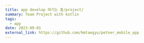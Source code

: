 ```yaml
---
title: app develop 여기는 홈/project/
summary: Team Project with kotlin
tags:
  - app
date: 2023-09-01
external_link: https://github.com/kmtaegyu/petner_mobile_app
---
```

